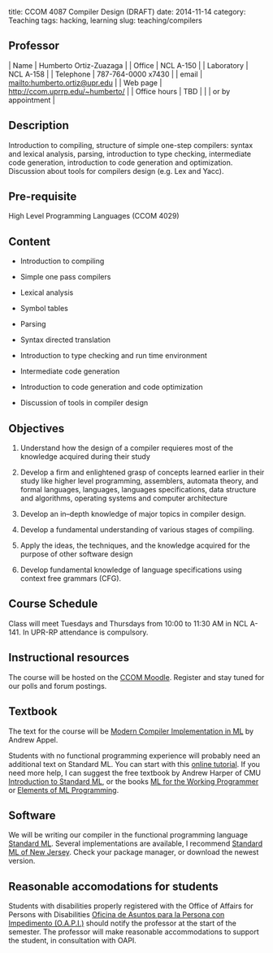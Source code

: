 title: CCOM 4087 Compiler Design (DRAFT)
date: 2014-11-14
category: Teaching
tags: hacking, learning
slug: teaching/compilers

## Professor

| Name         | Humberto Ortiz-Zuazaga           |
| Office       | NCL A-150                        |
| Laboratory   | NCL A-158                        |
| Telephone    | 787-764-0000 x7430               |
| email        | <mailto:humberto.ortiz@upr.edu>    |
| Web page     | <http://ccom.uprrp.edu/~humberto/> |
| Office hours | TBD                              |
|              | or by appointment                |

## Description

Introduction to compiling, structure of simple one-step compilers:
syntax and lexical analysis, parsing, introduction to type checking,
intermediate code generation, introduction to code generation and
optimization. Discussion about tools for compilers design (e.g. Lex
and Yacc).

## Pre-requisite

   High Level Programming Languages (CCOM 4029)

## Content

- Introduction to compiling

- Simple one pass compilers

- Lexical analysis

- Symbol tables

- Parsing

- Syntax directed translation

- Introduction to type checking and run time environment

- Intermediate code generation

- Introduction to code generation and code optimization

- Discussion of tools in compiler design

## Objectives

1. Understand how the design of a compiler requieres most of the knowledge acquired during their study

1. Develop a firm and enlightened grasp of concepts learned earlier in
  their study like higher level programming, assemblers, automata
  theory, and formal languages, languages, languages specifications,
  data structure and algorithms, operating systems and computer architecture

1. Develop an in–depth knowledge of major topics in compiler design.

1. Develop a fundamental understanding of various stages of compiling.

1. Apply the ideas, the techniques, and the knowledge acquired for the purpose of other software design

1. Develop fundamental knowledge of language specifications using context free grammars (CFG).

## Course Schedule

   Class will meet Tuesdays and Thursdays from 10:00 to 11:30 AM in NCL A-141. In
   UPR-RP attendance is compulsory.

## Instructional resources

The course will be hosted on the <a href="http://moodle.ccom.uprrp.edu/">CCOM Moodle</a>. Register and stay tuned
for our polls and forum postings.

## Textbook

The text for the course will be
<a href="http://www.cs.princeton.edu/~appel/modern/ml/">Modern Compiler Implementation in ML</a>
by Andrew Appel.

Students with no functional programming experience will probably need
an additional text on Standard ML. You can start with this
<a href="http://homepages.inf.ed.ac.uk/stg/NOTES/">online tutorial</a>. If you need more help, I can suggest the free
textbook by Andrew Harper of CMU
<a href="http://www.cs.cmu.edu/~rwh/smlbook/">Introduction to Standard ML</a>,
or the books
<a href="http://www.cl.cam.ac.uk/~lp15/MLbook/">ML for the Working Programmer</a> or
<a href="http://infolab.stanford.edu/~ullman/emlp.html">Elements of ML Programming</a>.

## Software

We will be writing our compiler in the functional programming language
<a href="http://sml-family.org/">Standard ML</a>. Several implementations are available, I recommend
<a href="http://www.smlnj.org/">Standard ML of New Jersey</a>.
Check your package manager, or download the newest version.

## Reasonable accomodations for students

Students with disabilities properly registered with the Office of
Affairs for Persons with Disabilities
<a href="http://estudiantes.uprrp.edu/impedimentos/impedimentos.php">Oficina de Asuntos para la Persona con Impedimento (O.A.P.I.)</a> should notify the professor at the
start of the semester. The professor will make reasonable
accommodations to support the student, in consultation with OAPI.
